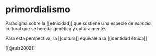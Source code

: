 # primordialismo
Paradigma sobre la [[etnicidad]] que sostiene una especie de *esencia* cultural que se hereda genética y culturalmente.

Para esta perspectiva, la [[cultura]] equivale a la [[identidad étnica]]

[[@ruiz2002]]